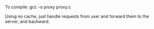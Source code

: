 To compile:
  gcc -o proxy proxy.c
  
Using no cache, just handle requests from user and forward them to the server, and backward.
